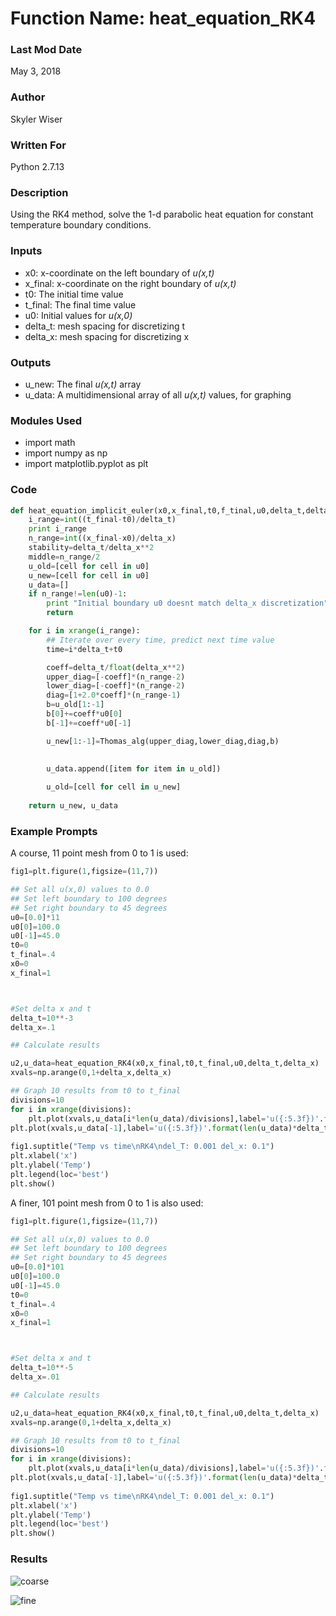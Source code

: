 # Function Name: heat_equation_RK4

### Last Mod Date
May 3, 2018
### Author
Skyler Wiser
### Written For
Python 2.7.13
### Description

Using the RK4 method, solve the 1-d parabolic heat equation for constant temperature boundary conditions.

### Inputs

* x0: x-coordinate on the left boundary of _u(x,t)_
* x_final: x-coordinate on the right boundary of _u(x,t)_
* t0: The initial time value
* t_final: The final time value
* u0: Initial values for _u(x,0)_
* delta_t: mesh spacing for discretizing t
* delta_x: mesh spacing for discretizing x


### Outputs

* u_new: The final _u(x,t)_ array
* u_data: A multidimensional array of all _u(x,t)_ values, for graphing

### Modules Used

* import math
* import numpy as np
* import matplotlib.pyplot as plt


### Code

```python
def heat_equation_implicit_euler(x0,x_final,t0,f_tinal,u0,delta_t,delta_x):
    i_range=int((t_final-t0)/delta_t)
    print i_range
    n_range=int((x_final-x0)/delta_x)
    stability=delta_t/delta_x**2
    middle=n_range/2
    u_old=[cell for cell in u0]
    u_new=[cell for cell in u0]
    u_data=[]
    if n_range!=len(u0)-1:
        print "Initial boundary u0 doesnt match delta_x discretization"
        return

    for i in xrange(i_range):
        ## Iterate over every time, predict next time value
        time=i*delta_t+t0

        coeff=delta_t/float(delta_x**2)
        upper_diag=[-coeff]*(n_range-2)
        lower_diag=[-coeff]*(n_range-2)
        diag=[1+2.0*coeff]*(n_range-1)
        b=u_old[1:-1]
        b[0]+=coeff*u0[0]
        b[-1]+=coeff*u0[-1]

        u_new[1:-1]=Thomas_alg(upper_diag,lower_diag,diag,b)
            

        u_data.append([item for item in u_old])
            
        u_old=[cell for cell in u_new]
        
    return u_new, u_data
```


### Example Prompts

A course, 11 point mesh from 0 to 1 is used:

```python
fig1=plt.figure(1,figsize=(11,7))

## Set all u(x,0) values to 0.0
## Set left boundary to 100 degrees
## Set right boundary to 45 degrees
u0=[0.0]*11
u0[0]=100.0
u0[-1]=45.0
t0=0
t_final=.4
x0=0
x_final=1



#Set delta x and t
delta_t=10**-3
delta_x=.1

## Calculate results

u2,u_data=heat_equation_RK4(x0,x_final,t0,t_final,u0,delta_t,delta_x)
xvals=np.arange(0,1+delta_x,delta_x)

## Graph 10 results from t0 to t_final
divisions=10
for i in xrange(divisions):
    plt.plot(xvals,u_data[i*len(u_data)/divisions],label='u({:5.3f})'.format(i*len(u_data)/divisions*delta_t))
plt.plot(xvals,u_data[-1],label='u({:5.3f})'.format(len(u_data)*delta_t))
            
fig1.suptitle("Temp vs time\nRK4\ndel_T: 0.001 del_x: 0.1")
plt.xlabel('x')
plt.ylabel('Temp')
plt.legend(loc='best')
plt.show()
```

A finer, 101 point mesh from 0 to 1 is also used:

```python
fig1=plt.figure(1,figsize=(11,7))

## Set all u(x,0) values to 0.0
## Set left boundary to 100 degrees
## Set right boundary to 45 degrees
u0=[0.0]*101
u0[0]=100.0
u0[-1]=45.0
t0=0
t_final=.4
x0=0
x_final=1



#Set delta x and t
delta_t=10**-5
delta_x=.01

## Calculate results

u2,u_data=heat_equation_RK4(x0,x_final,t0,t_final,u0,delta_t,delta_x)
xvals=np.arange(0,1+delta_x,delta_x)

## Graph 10 results from t0 to t_final
divisions=10
for i in xrange(divisions):
    plt.plot(xvals,u_data[i*len(u_data)/divisions],label='u({:5.3f})'.format(i*len(u_data)/divisions*delta_t))
plt.plot(xvals,u_data[-1],label='u({:5.3f})'.format(len(u_data)*delta_t))
            
fig1.suptitle("Temp vs time\nRK4\ndel_T: 0.001 del_x: 0.1")
plt.xlabel('x')
plt.ylabel('Temp')
plt.legend(loc='best')
plt.show()
```

### Results

![coarse](https://swiser.github.io/MATH5620/HW7/RK4_coarse.png)

![fine](https://swiser.github.io/MATH5620/HW7/RK4_fine.png)




